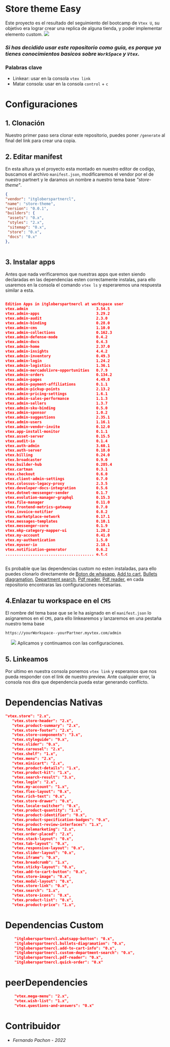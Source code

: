 # Store theme Easy

Este proyecto es el resultado del seguimiento del bootcamp de `Vtex U`, su objetivo era lograr crear una replica de alguna tienda, y poder implementar elemento custom.
![](https://github.com/FernandoPachon/store-theme-easy/blob/main/assets/img/desktop.jpeg?raw=true)

 ### *Si has decidido usar este ropositorio como guia, es porque ya tienes conocimientos basicos sobre `WorkSpace` y `Vtex`.*
### Palabras clave
* Linkear: usar en la consola `vtex link`
* Matar consola: usar en la consola `control` + `c`
# Configuraciones

## 1. Clonación
Nuestro primer paso sera clonar este repositorio, puedes poner `/generate` al final del link para crear una  copia.

## 2. Editar manifest
En esta altura ya el proyecto esta montado en nuestro editor de codigo, buscamos el archivo `manifest.json`, modificaremos el vendor por el de nuestro partnert y le daramos un nombre a nuestro tema base *"store-theme"*.
     
   ```json
 {
  "vendor": "itgloberspartnercl",
  "name": "store-theme",
  "version": "0.0.1",
  "builders": {
    "assets": "0.x",
    "styles": "2.x",
    "sitemap": "0.x",
    "store": "0.x",
    "docs": "0.x"
 },
     
  ```
  ## 3. Instalar apps
  Antes que nada verificaremos que nuestras apps que esten siendo declaradas en las dependencias esten correctamente instalas, para ello usaremos en la consola el comando `vtex ls` y esperaremos una respuesta similar a esta.
  
   ```json
   
Edition Apps in itgloberspartnercl at workspace user
vtex.admin                              3.54.5 
vtex.admin-apps                         3.29.2
vtex.admin-audit                        2.3.0
vtex.admin-binding                      0.28.0
vtex.admin-cms                          1.10.0
vtex.admin-collections                  0.162.3
vtex.admin-defense-mode                 0.4.2
vtex.admin-docs                         0.4.3
vtex.admin-home                         2.37.0
vtex.admin-insights                     4.4.2
vtex.admin-inventory                    0.49.3
vtex.admin-login                        1.24.2
vtex.admin-logistics                    1.36.1
vtex.admin-mercadolivre-opportunities   0.7.9
vtex.admin-orders                       0.134.2
vtex.admin-pages                        4.49.8
vtex.admin-payment-affiliations         0.1.1
vtex.admin-pickup-points                2.13.2
vtex.admin-pricing-settings             1.6.1
vtex.admin-sales-performance            1.1.3
vtex.admin-sellers                      1.3.7
vtex.admin-sku-binding                  0.5.0
vtex.admin-sponsor                      1.0.2
vtex.admin-suggestions                  2.35.1
vtex.admin-users                        1.16.1
vtex.admin-vendor-invite                0.12.0
vtex.app-install-monitor                0.1.1
vtex.asset-server                       0.15.5
vtex.audit-io                           0.1.4
vtex.auth-admin                         3.60.1
vtex.auth-server                        0.18.0
vtex.billing                            0.24.0
vtex.broadcaster                        0.9.0
vtex.builder-hub                        0.285.4
vtex.cartman                            0.3.1
vtex.checkout                           0.6.0
vtex.client-admin-settings              0.7.0
vtex.colossus-legacy-proxy              2.3.5
vtex.developer-docs-integration         0.5.6
vtex.dotnet-messenger-sender            0.1.7
vtex.evolution-manager-graphql          0.15.3
vtex.file-manager                       0.11.0
vtex.frontend-metrics-gateway           0.7.0
vtex.invoice-notifier                   0.8.2
vtex.marketplace-network                0.17.1
vtex.messages-templates                 0.10.1
vtex.messenger-core                     0.1.9
vtex.mkp-category-mapper-ui             1.20.2
vtex.my-account                         0.41.0
vtex.my-authentication                  1.5.0
vtex.myuser-io                          2.18.1
vtex.notification-generator             0.6.2
....................................... e.t.c   
     
  ```
  
 Es probable que las dependencias custom no esten instaladas, para ello puedes clonarlo directamente de [Boton de whasapp](https://github.com/FernandoPachon/component-custom-Button-Whastapp " Boton de Whatsapp"), [Add to cart](https://github.com/FernandoPachon/component-custom-add-to-card-info "add to cart"), [Bullets diagramation](https://github.com/FernandoPachon/component-custom-bullets-diagramation "bullets diagramation"), [Department search](https://github.com/FernandoPachon/component-custom-departent-search "deparment search"), [Pdf reader](https://github.com/FernandoPachon/component-custom-pdf-reader "Quick order"), [Pdf reader](https://github.com/FernandoPachon/component-custom-quick-order "quick-order"), en cada repositorio encontraras las configuraciones necesarias.
 
 ## 4.Enlazar tu workspace en el `CMS`
 
 El nombre del tema base que se le ha asignado en el `manifest.json` lo asignaremos en el `CMS`, para ello linkearemos y lanzaremos en una pestaña nuestro tema base
    
    
    https://yourWorkspace--yourPartner.myvtex.com/admin 
 
 ```  ```
 ![](https://raw.githubusercontent.com/FernandoPachon/store-theme-easy/40a1c6f0f374dd9cad5e94d3853abe74a382ac12/assets/img/cms.png)
Aplicamos y continuamos con las configuraciones.
 
## 5. Linkeamos

Por ultimo en nuestra consola ponemos `vtex link` y esperamos que nos pueda responder con el link de nuestro preview. Ante cualquier error, la consola nos dira que dependencia pueda estar generando conflicto.

# Dependencias Nativas
 ```json
 "vtex.store": "2.x",
    "vtex.store-header": "2.x",
    "vtex.product-summary": "2.x",
    "vtex.store-footer": "2.x",
    "vtex.store-components": "3.x",
    "vtex.styleguide": "9.x",
    "vtex.slider": "0.x",
    "vtex.carousel": "2.x",
    "vtex.shelf": "1.x",
    "vtex.menu": "2.x",
    "vtex.minicart": "2.x",
    "vtex.product-details": "1.x",
    "vtex.product-kit": "1.x",
    "vtex.search-result": "3.x",
    "vtex.login": "2.x",
    "vtex.my-account": "1.x",
    "vtex.flex-layout": "0.x",
    "vtex.rich-text": "0.x",
    "vtex.store-drawer": "0.x",
    "vtex.locale-switcher": "0.x",
    "vtex.product-quantity": "1.x",
    "vtex.product-identifier": "0.x",
    "vtex.product-specification-badges": "0.x",
    "vtex.product-review-interfaces": "1.x",
    "vtex.telemarketing": "2.x",
    "vtex.order-placed": "2.x",
    "vtex.stack-layout": "0.x",
    "vtex.tab-layout": "0.x",
    "vtex.responsive-layout": "0.x",
    "vtex.slider-layout": "0.x",
    "vtex.iframe": "0.x",
    "vtex.breadcrumb": "1.x",
    "vtex.sticky-layout": "0.x",
    "vtex.add-to-cart-button": "0.x",
    "vtex.store-image": "0.x",
    "vtex.modal-layout": "0.x",
    "vtex.store-link": "0.x",
    "vtex.search": "1.x",
    "vtex.store-icons": "0.x",
    "vtex.product-list": "0.x",
    "vtex.product-price": "1.x",
  ```
# Dependencias Custom
```json
    "itgloberspartnercl.whatsapp-button": "0.x",
    "itgloberspartnercl.bullets-diagramation": "0.x",
    "itgloberspartnercl.add-to-cart-info": "0.x",
    "itgloberspartnercl.custom-department-search": "0.x",
    "itgloberspartnercl.pdf-reader": "0.x",
    "itgloberspartnercl.quick-order": "0.x"
```
# peerDependencies
```json
    "vtex.mega-menu": "2.x",
    "vtex.wish-list": "1.x",
    "vtex.questions-and-answers": "0.x"
```
# Contribuidor

* *Fernando Pachon* - *2022*
